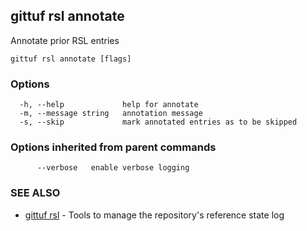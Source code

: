 ## gittuf rsl annotate

Annotate prior RSL entries

```
gittuf rsl annotate [flags]
```

### Options

```
  -h, --help             help for annotate
  -m, --message string   annotation message
  -s, --skip             mark annotated entries as to be skipped
```

### Options inherited from parent commands

```
      --verbose   enable verbose logging
```

### SEE ALSO

* [gittuf rsl](gittuf_rsl.md)	 - Tools to manage the repository's reference state log

